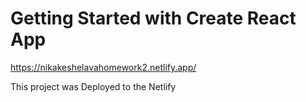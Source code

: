 # Getting Started with Create React App

https://nikakeshelavahomework2.netlify.app/

This project was Deployed to the Netlify
